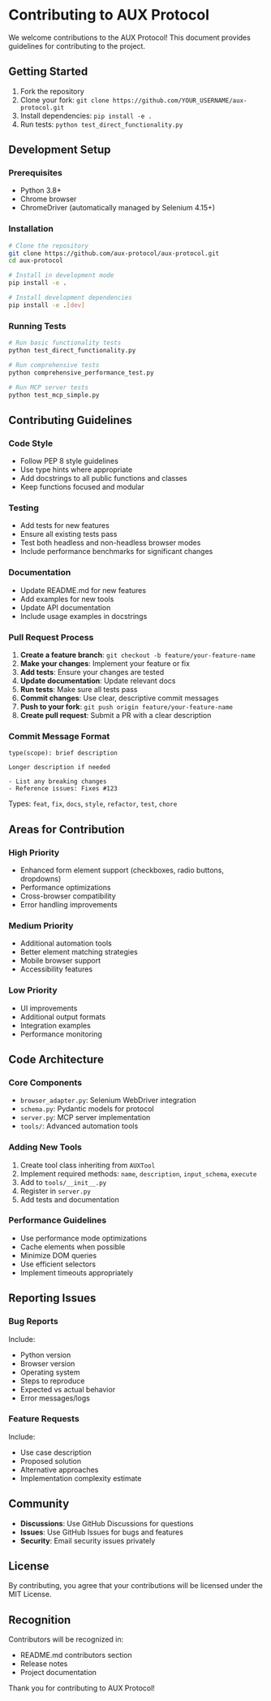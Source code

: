 # Contributing to AUX Protocol

We welcome contributions to the AUX Protocol! This document provides guidelines for contributing to the project.

## Getting Started

1. Fork the repository
2. Clone your fork: `git clone https://github.com/YOUR_USERNAME/aux-protocol.git`
3. Install dependencies: `pip install -e .`
4. Run tests: `python test_direct_functionality.py`

## Development Setup

### Prerequisites
- Python 3.8+
- Chrome browser
- ChromeDriver (automatically managed by Selenium 4.15+)

### Installation
```bash
# Clone the repository
git clone https://github.com/aux-protocol/aux-protocol.git
cd aux-protocol

# Install in development mode
pip install -e .

# Install development dependencies
pip install -e .[dev]
```

### Running Tests
```bash
# Run basic functionality tests
python test_direct_functionality.py

# Run comprehensive tests
python comprehensive_performance_test.py

# Run MCP server tests
python test_mcp_simple.py
```

## Contributing Guidelines

### Code Style
- Follow PEP 8 style guidelines
- Use type hints where appropriate
- Add docstrings to all public functions and classes
- Keep functions focused and modular

### Testing
- Add tests for new features
- Ensure all existing tests pass
- Test both headless and non-headless browser modes
- Include performance benchmarks for significant changes

### Documentation
- Update README.md for new features
- Add examples for new tools
- Update API documentation
- Include usage examples in docstrings

### Pull Request Process

1. **Create a feature branch**: `git checkout -b feature/your-feature-name`
2. **Make your changes**: Implement your feature or fix
3. **Add tests**: Ensure your changes are tested
4. **Update documentation**: Update relevant docs
5. **Run tests**: Make sure all tests pass
6. **Commit changes**: Use clear, descriptive commit messages
7. **Push to your fork**: `git push origin feature/your-feature-name`
8. **Create pull request**: Submit a PR with a clear description

### Commit Message Format
```
type(scope): brief description

Longer description if needed

- List any breaking changes
- Reference issues: Fixes #123
```

Types: `feat`, `fix`, `docs`, `style`, `refactor`, `test`, `chore`

## Areas for Contribution

### High Priority
- Enhanced form element support (checkboxes, radio buttons, dropdowns)
- Performance optimizations
- Cross-browser compatibility
- Error handling improvements

### Medium Priority
- Additional automation tools
- Better element matching strategies
- Mobile browser support
- Accessibility features

### Low Priority
- UI improvements
- Additional output formats
- Integration examples
- Performance monitoring

## Code Architecture

### Core Components
- `browser_adapter.py`: Selenium WebDriver integration
- `schema.py`: Pydantic models for protocol
- `server.py`: MCP server implementation
- `tools/`: Advanced automation tools

### Adding New Tools
1. Create tool class inheriting from `AUXTool`
2. Implement required methods: `name`, `description`, `input_schema`, `execute`
3. Add to `tools/__init__.py`
4. Register in `server.py`
5. Add tests and documentation

### Performance Guidelines
- Use performance mode optimizations
- Cache elements when possible
- Minimize DOM queries
- Use efficient selectors
- Implement timeouts appropriately

## Reporting Issues

### Bug Reports
Include:
- Python version
- Browser version
- Operating system
- Steps to reproduce
- Expected vs actual behavior
- Error messages/logs

### Feature Requests
Include:
- Use case description
- Proposed solution
- Alternative approaches
- Implementation complexity estimate

## Community

- **Discussions**: Use GitHub Discussions for questions
- **Issues**: Use GitHub Issues for bugs and features
- **Security**: Email security issues privately

## License

By contributing, you agree that your contributions will be licensed under the MIT License.

## Recognition

Contributors will be recognized in:
- README.md contributors section
- Release notes
- Project documentation

Thank you for contributing to AUX Protocol!